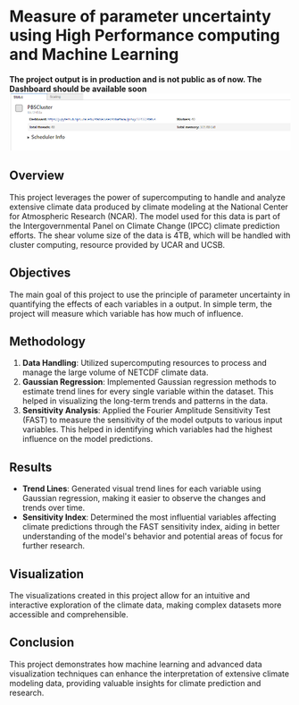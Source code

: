 # Measure of parameter uncertainty using High Performance computing and Machine Learning
**The project output is in production and is not public as of now. The Dashboard should be available soon**
![Cluster](files/cluster.png)

## Overview
This project leverages the power of supercomputing to handle and analyze extensive climate data produced by climate modeling at the National Center for Atmospheric Research (NCAR). The model used for this data is part of the Intergovernmental Panel on Climate Change (IPCC) climate prediction efforts. The shear volume size of the data is 4TB, which will be handled with cluster computing, resource provided by UCAR and UCSB.

## Objectives
The main goal of this project to use the principle of parameter uncertainty in quantifying the effects of each variables in a output. In simple term, the project will measure which variable has how much of influence.

## Methodology
1. **Data Handling**: Utilized supercomputing resources to process and manage the large volume of NETCDF climate data.
2. **Gaussian Regression**: Implemented Gaussian regression methods to estimate trend lines for every single variable within the dataset. This helped in visualizing the long-term trends and patterns in the data.
3. **Sensitivity Analysis**: Applied the Fourier Amplitude Sensitivity Test (FAST) to measure the sensitivity of the model outputs to various input variables. This helped in identifying which variables had the highest influence on the model predictions.

## Results
- **Trend Lines**: Generated visual trend lines for each variable using Gaussian regression, making it easier to observe the changes and trends over time.
- **Sensitivity Index**: Determined the most influential variables affecting climate predictions through the FAST sensitivity index, aiding in better understanding of the model's behavior and potential areas of focus for further research.

## Visualization
The visualizations created in this project allow for an intuitive and interactive exploration of the climate data, making complex datasets more accessible and comprehensible.

## Conclusion
This project demonstrates how machine learning and advanced data visualization techniques can enhance the interpretation of extensive climate modeling data, providing valuable insights for climate prediction and research.
